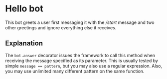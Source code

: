 # Hello bot

This bot greets a user first messaging it with the */start* message and two other greetings and ignore everything else it receives.

## Explanation

The ``bot.answer`` decorator issues the framework to call this method when receiving the message specified as its parameter. This is usually tested by simple ``message == pattern``, but you may also use a regular expression. Also, you may use unlimited many different pattern on the same function.